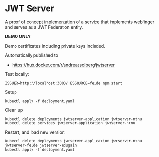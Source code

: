 # JWT Server


A proof of concept implementation of a service that implements webfinger and serves as a JWT Federation entity.

**DEMO ONLY**

Demo certificates including private keys included.

Automatically published to

* <https://hub.docker.com/r/andreassolberg/jwtserver>

Test locally:

```
ISSUER=http://localhost:3000/ ESSOURCE=feide npm start
```

Setup

```
kubectl apply -f deployment.yaml
```

Clean up
```
kubectl delete deployments jwtserver-application jwtserver-ntnu
kubectl delete services jwtserver-application jwtserver-ntnu
```

Restart, and load new version:

```
kubectl delete deployments jwtserver-application jwtserver-ntnu jwtserver-feide jwtserver-edugain
kubectl apply -f deployment.yaml
```
